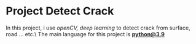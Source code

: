 # Project Detect Crack
In this project, i use _openCV, deep learning_ to detect crack from surface, road ... etc.\ 
The main language for this project is **python@3.9**

